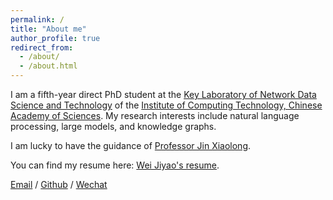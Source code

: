```yaml
---
permalink: /
title: "About me"
author_profile: true
redirect_from: 
  - /about/
  - /about.html
---
```


I am a fifth-year direct PhD student at the [Key Laboratory of Network Data Science and Technology](http://www.bigdatalab.ac.cn/) of the [Institute of Computing Technology, Chinese Academy of Sciences](https://www.ict.ac.cn/). My research interests include natural language processing, large models, and knowledge graphs.

I am lucky to have the guidance of [Professor Jin Xiaolong](http://bigdatalab.ac.cn/jxl/).

You can find my resume here: [Wei Jiyao's resume](https://github.com/JiyaoWei/ziqian-wei.github.io/tree/master/assets/Curriculum_Vitae.pdf).

[Email](mailto:weijiyao20z@ict.ac.cn) / [Github](https://github.com/JiyaoWei) / [Wechat](https://github.com/JiyaoWei/ziqian-wei.github.io/tree/master/images/wechat.jpg)
